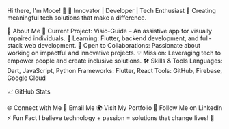 Hi there, I'm Moce! 👋
🌟 Innovator | Developer | Tech Enthusiast 🌟
Creating meaningful tech solutions that make a difference.

🚀 About Me
🔭 Current Project: Visio-Guide – An assistive app for visually impaired individuals.
🌱 Learning: Flutter, backend development, and full-stack web development.
🤝 Open to Collaborations: Passionate about working on impactful and innovative projects.
💡 Mission: Leveraging tech to empower people and create inclusive solutions.
🛠️ Skills & Tools
Languages: Dart, JavaScript, Python
Frameworks: Flutter, React
Tools: GitHub, Firebase, Google Cloud

📈 GitHub Stats


🌐 Connect with Me
📧 Email Me
🌍 Visit My Portfolio
💬 Follow Me on LinkedIn
⚡ Fun Fact
I believe technology + passion = solutions that change lives! 🚀
